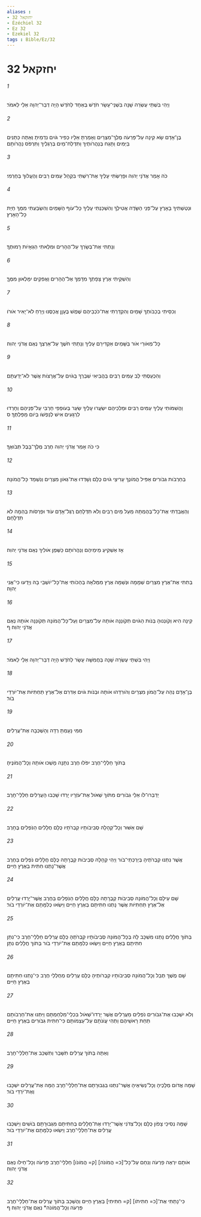 ```yaml
---
aliases : 
- יחזקאל 32
- Ézéchiel 32
- Ez 32
- Ezekiel 32
tags : Bible/Ez/32
---
```


# יחזקאל 32

###### 1
וַיְהִי בִּשְׁתֵּי עֶשְׂרֵה שָׁנָה בִּשְׁנֵי־עָשָׂר חֹדֶשׁ בְּאֶחָד לַחֹדֶשׁ הָיָה דְבַר־יְהוָה אֵלַי לֵאמֹר׃
###### 2
בֶּן־אָדָם שָׂא קִינָה עַל־פַּרְעֹה מֶלֶךְ־מִצְרַיִם וְאָמַרְתָּ אֵלָיו כְּפִיר גֹּויִם נִדְמֵיתָ וְאַתָּה כַּתַּנִּים בַּיַּמִּים וַתָּגַח בְּנַהֲרֹותֶיךָ וַתִּדְלַח־מַיִם בְּרַגְלֶיךָ וַתִּרְפֹּס נַהֲרֹותָם׃
###### 3
כֹּה אָמַר אֲדֹנָי יְהוִה וּפָרַשְׂתִּי עָלֶיךָ אֶת־רִשְׁתִּי בִּקְהַל עַמִּים רַבִּים וְהֶעֱלוּךָ בְּחֶרְמִי׃
###### 4
וּנְטַשְׁתִּיךָ בָאָרֶץ עַל־פְּנֵי הַשָּׂדֶה אֲטִילֶךָ וְהִשְׁכַּנְתִּי עָלֶיךָ כָּל־עֹוף הַשָּׁמַיִם וְהִשְׂבַּעְתִּי מִמְּךָ חַיַּת כָּל־הָאָרֶץ׃
###### 5
וְנָתַתִּי אֶת־בְּשָׂרְךָ עַל־הֶהָרִים וּמִלֵּאתִי הַגֵּאָיֹות רָמוּתֶךָ׃
###### 6
וְהִשְׁקֵיתִי אֶרֶץ צָפָתְךָ מִדָּמְךָ אֶל־הֶהָרִים וַאֲפִקִים יִמָּלְאוּן מִמֶּךָּ׃
###### 7
וְכִסֵּיתִי בְכַבֹּותְךָ שָׁמַיִם וְהִקְדַּרְתִּי אֶת־כֹּכְבֵיהֶם שֶׁמֶשׁ בֶּעָןָן אֲכַסֶּנּוּ וְיָרֵחַ לֹא־יָאִיר אֹורֹו׃
###### 8
כָּל־מְאֹורֵי אֹור בַּשָּׁמַיִם אַקְדִּירֵם עָלֶיךָ וְנָתַתִּי חֹשֶׁךְ עַל־אַרְצְךָ נְאֻם אֲדֹנָי יְהוִה׃
###### 9
וְהִכְעַסְתִּי לֵב עַמִּים רַבִּים בַּהֲבִיאִי שִׁבְרְךָ בַּגֹּויִם עַל־אֲרָצֹות אֲשֶׁר לֹא־יְדַעְתָּם׃
###### 10
וַהֲשִׁמֹּותִי עָלֶיךָ עַמִּים רַבִּים וּמַלְכֵיהֶם יִשְׂעֲרוּ עָלֶיךָ שַׂעַר בְּעֹופְפִי חַרְבִּי עַל־פְּנֵיהֶם וְחָרְדוּ לִרְגָעִים אִישׁ לְנַפְשֹׁו בְּיֹום מַפַּלְתֶּךָ׃ ס
###### 11
כִּי כֹּה אָמַר אֲדֹנָי יְהוִה חֶרֶב מֶלֶךְ־בָּבֶל תְּבֹואֶךָ׃
###### 12
בְּחַרְבֹות גִּבֹּורִים אַפִּיל הֲמֹונֶךָ עָרִיצֵי גֹויִם כֻּלָּם וְשָׁדְדוּ אֶת־גְּאֹון מִצְרַיִם וְנִשְׁמַד כָּל־הֲמֹונָהּ׃
###### 13
וְהַאֲבַדְתִּי אֶת־כָּל־בְּהֶמְתָּהּ מֵעַל מַיִם רַבִּים וְלֹא תִדְלָחֵם רֶגֶל־אָדָם עֹוד וּפַרְסֹות בְּהֵמָה לֹא תִדְלָחֵם׃
###### 14
אָז אַשְׁקִיעַ מֵימֵיהֶם וְנַהֲרֹותָם כַּשֶּׁמֶן אֹולִיךְ נְאֻם אֲדֹנָי יְהוִה׃
###### 15
בְּתִתִּי אֶת־אֶרֶץ מִצְרַיִם שְׁמָמָה וּנְשַׁמָּה אֶרֶץ מִמְּלֹאָהּ בְּהַכֹּותִי אֶת־כָּל־יֹושְׁבֵי בָהּ וְיָדְעוּ כִּי־אֲנִי יְהוָה׃
###### 16
קִינָה הִיא וְקֹונְנוּהָ בְּנֹות הַגֹּויִם תְּקֹונֵנָּה אֹותָהּ עַל־מִצְרַיִם וְעַל־כָּל־הֲמֹונָהּ תְּקֹונֵנָּה אֹותָהּ נְאֻם אֲדֹנָי יְהוִה׃ ף
###### 17
וַיְהִי בִּשְׁתֵּי עֶשְׂרֵה שָׁנָה בַּחֲמִשָּׁה עָשָׂר לַחֹדֶשׁ הָיָה דְבַר־יְהוָה אֵלַי לֵאמֹר׃
###### 18
בֶּן־אָדָם נְהֵה עַל־הֲמֹון מִצְרַיִם וְהֹורִדֵהוּ אֹותָהּ וּבְנֹות גֹּויִם אַדִּרִם אֶל־אֶרֶץ תַּחְתִּיֹּות אֶת־יֹורְדֵי בֹור׃
###### 19
מִמִּי נָעָמְתָּ רְדָה וְהָשְׁכְּבָה אֶת־עֲרֵלִים׃
###### 20
בְּתֹוךְ חַלְלֵי־חֶרֶב יִפֹּלוּ חֶרֶב נִתָּנָה מָשְׁכוּ אֹותָהּ וְכָל־הֲמֹונֶיהָ׃
###### 21
יְדַבְּרוּ־לֹו אֵלֵי גִבֹּורִים מִתֹּוךְ שְׁאֹול אֶת־עֹזְרָיו יָרְדוּ שָׁכְבוּ הָעֲרֵלִים חַלְלֵי־חָרֶב׃
###### 22
שָׁם אַשּׁוּר וְכָל־קְהָלָהּ סְבִיבֹותָיו קִבְרֹתָיו כֻּלָּם חֲלָלִים הַנֹּפְלִים בֶּחָרֶב׃
###### 23
אֲשֶׁר נִתְּנוּ קִבְרֹתֶיהָ בְּיַרְכְּתֵי־בֹור וַיְהִי קְהָלָהּ סְבִיבֹות קְבֻרָתָהּ כֻּלָּם חֲלָלִים נֹפְלִים בַּחֶרֶב אֲשֶׁר־נָתְנוּ חִתִּית בְּאֶרֶץ חַיִּים׃
###### 24
שָׁם עֵילָם וְכָל־הֲמֹונָהּ סְבִיבֹות קְבֻרָתָהּ כֻּלָּם חֲלָלִים הַנֹּפְלִים בַּחֶרֶב אֲשֶׁר־יָרְדוּ עֲרֵלִים אֶל־אֶרֶץ תַּחְתִּיֹּות אֲשֶׁר נָתְנוּ חִתִּיתָם בְּאֶרֶץ חַיִּים וַיִּשְׂאוּ כְלִמָּתָם אֶת־יֹורְדֵי בֹור׃
###### 25
בְּתֹוךְ חֲלָלִים נָתְנוּ מִשְׁכָּב לָהּ בְּכָל־הֲמֹונָהּ סְבִיבֹותָיו קִבְרֹתֶהָ כֻּלָּם עֲרֵלִים חַלְלֵי־חֶרֶב כִּי־נִתַּן חִתִּיתָם בְּאֶרֶץ חַיִּים וַיִּשְׂאוּ כְלִמָּתָם אֶת־יֹורְדֵי בֹור בְּתֹוךְ חֲלָלִים נִתָּן׃
###### 26
שָׁם מֶשֶׁךְ תֻּבַל וְכָל־הֲמֹונָהּ סְבִיבֹותָיו קִבְרֹותֶיהָ כֻּלָּם עֲרֵלִים מְחֻלְלֵי חֶרֶב כִּי־נָתְנוּ חִתִּיתָם בְּאֶרֶץ חַיִּים׃
###### 27
וְלֹא יִשְׁכְּבוּ אֶת־גִּבֹּורִים נֹפְלִים מֵעֲרֵלִים אֲשֶׁר יָרְדוּ־שְׁאֹול בִּכְלֵי־מִלְחַמְתָּם וַיִּתְּנוּ אֶת־חַרְבֹותָם תַּחַת רָאשֵׁיהֶם וַתְּהִי עֲוֹנֹתָם עַל־עַצְמֹותָם כִּי־חִתִּית גִּבֹּורִים בְּאֶרֶץ חַיִּים׃
###### 28
וְאַתָּה בְּתֹוךְ עֲרֵלִים תִּשָּׁבַר וְתִשְׁכַּב אֶת־חַלְלֵי־חָרֶב׃
###### 29
שָׁמָּה אֱדֹום מְלָכֶיהָ וְכָל־נְשִׂיאֶיהָ אֲשֶׁר־נִתְּנוּ בִגְבוּרָתָם אֶת־חַלְלֵי־חָרֶב הֵמָּה אֶת־עֲרֵלִים יִשְׁכָּבוּ וְאֶת־יֹרְדֵי בֹור׃
###### 30
שָׁמָּה נְסִיכֵי צָפֹון כֻּלָּם וְכָל־צִדֹנִי אֲשֶׁר־יָרְדוּ אֶת־חֲלָלִים בְּחִתִּיתָם מִגְּבוּרָתָם בֹּושִׁים וַיִּשְׁכְּבוּ עֲרֵלִים אֶת־חַלְלֵי־חֶרֶב וַיִּשְׂאוּ כְלִמָּתָם אֶת־יֹורְדֵי בֹור׃
###### 31
אֹותָם יִרְאֶה פַרְעֹה וְנִחַם עַל־כָּל־[כ= הֲמֹונֹה] [ק= הֲמֹונֹו] חַלְלֵי־חֶרֶב פַּרְעֹה וְכָל־חֵילֹו נְאֻם אֲדֹנָי יְהוִה׃
###### 32
כִּי־נָתַתִּי אֶת־[כ= חִתִּיתֹו] [ק= חִתִּיתִי] בְּאֶרֶץ חַיִּים וְהֻשְׁכַּב בְּתֹוךְ עֲרֵלִים אֶת־חַלְלֵי־חֶרֶב פַּרְעֹה וְכָל־הֲמֹונֹה* נְאֻם אֲדֹנָי יְהוִה׃ ף
